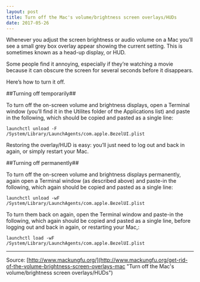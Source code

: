 ```yaml
---
layout: post
title: Turn off the Mac's volume/brightness screen overlays/HUDs
date: 2017-05-26
---
```


Whenever you adjust the screen brightness or audio volume on a Mac you’ll see a small grey box overlay appear showing the current setting. This is sometimes known as a head-up display, or HUD.

Some people find it annoying, especially if they’re watching a movie because it can obscure the screen for several seconds before it disappears.

Here’s how to turn it off.

##Turning off temporarily##

To turn off the on-screen volume and brightness displays, open a Terminal window (you’ll find it in the Utilites folder of the Applications list) and paste in the following, which should be copied and pasted as a single line:

``launchctl unload -F /System/Library/LaunchAgents/com.apple.BezelUI.plist``

Restoring the overlay/HUD is easy: you’ll just need to log out and back in again, or simply restart your Mac.

##Turning off permanently##

To turn off the on-screen volume and brightness displays permanently, again open a Terminal window (as described above) and paste-in the following, which again should be copied and pasted as a single line:

``launchctl unload -wF /System/Library/LaunchAgents/com.apple.BezelUI.plist``

To turn them back on again, open the Terminal window and paste-in the following, which again should be copied and pasted as a single line, before logging out and back in again, or restarting your Mac,:

``launchctl load -wF /System/Library/LaunchAgents/com.apple.BezelUI.plist``

* * *

Source: [http://www.mackungfu.org/](http://www.mackungfu.org/get-rid-of-the-volume-brightness-screen-overlays-mac "Turn off the Mac's volume/brightness screen overlays/HUDs")
